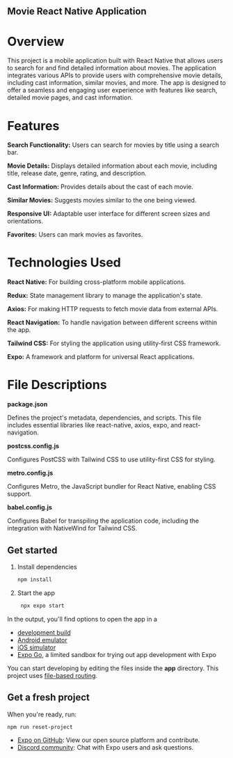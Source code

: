 ## Movie React Native Application

# Overview
This project is a mobile application built with React Native that allows users to search for and find detailed information about movies. The application integrates various APIs to provide users with comprehensive movie details, including cast information, similar movies, and more. The app is designed to offer a seamless and engaging user experience with features like search, detailed movie pages, and cast information.

# Features

**Search Functionality:** Users can search for movies by title using a search bar.

**Movie Details:** Displays detailed information about each movie, including title, release date, genre, rating, and description.

**Cast Information:** Provides details about the cast of each movie.

**Similar Movies:** Suggests movies similar to the one being viewed.

**Responsive UI:** Adaptable user interface for different screen sizes and orientations.

**Favorites:** Users can mark movies as favorites.


# Technologies Used

**React Native:** For building cross-platform mobile applications.

**Redux:** State management library to manage the application's state.

**Axios:** For making HTTP requests to fetch movie data from external APIs.

**React Navigation:** To handle navigation between different screens within the app.

**Tailwind CSS:** For styling the application using utility-first CSS framework.

**Expo:** A framework and platform for universal React applications.

# File Descriptions

**package.json**

Defines the project's metadata, dependencies, and scripts. This file includes essential libraries like react-native, axios, expo, and react-navigation.

**postcss.config.js**

Configures PostCSS with Tailwind CSS to use utility-first CSS for styling.

**metro.config.js**

Configures Metro, the JavaScript bundler for React Native, enabling CSS support.

**babel.config.js**

Configures Babel for transpiling the application code, including the integration with NativeWind for Tailwind CSS.






## Get started

1. Install dependencies

   ```bash
   npm install
   ```

2. Start the app

   ```bash
    npx expo start
   ```

In the output, you'll find options to open the app in a

- [development build](https://docs.expo.dev/develop/development-builds/introduction/)
- [Android emulator](https://docs.expo.dev/workflow/android-studio-emulator/)
- [iOS simulator](https://docs.expo.dev/workflow/ios-simulator/)
- [Expo Go](https://expo.dev/go), a limited sandbox for trying out app development with Expo

You can start developing by editing the files inside the **app** directory. This project uses [file-based routing](https://docs.expo.dev/router/introduction).

## Get a fresh project

When you're ready, run:

```bash
npm run reset-project
```


- [Expo on GitHub](https://github.com/expo/expo): View our open source platform and contribute.
- [Discord community](https://chat.expo.dev): Chat with Expo users and ask questions.
